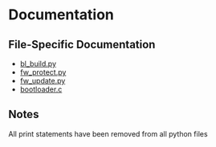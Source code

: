 # Documentation
## File-Specific Documentation
- [bl_build.py](./bl_build.md)
- [fw_protect.py](./fw_protect.md)
- [fw_update.py](./fw_update.md)
- [bootloader.c](./bootloader.md)
## Notes
All print statements have been removed from all python files
